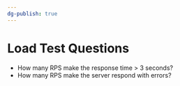 ```yaml
---
dg-publish: true
---
```

# Load Test Questions


- How many RPS make the response time > 3 seconds?
- How many RPS make the server respond with errors?